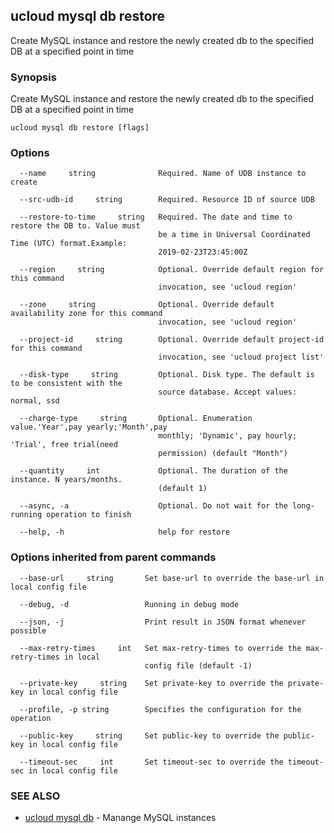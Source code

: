 ## ucloud mysql db restore

Create MySQL instance and restore the newly created db to the specified DB at a specified point in time

### Synopsis

Create MySQL instance and restore the newly created db to the specified DB at a specified point in time

```
ucloud mysql db restore [flags]
```

### Options

```
  --name     string              Required. Name of UDB instance to create 

  --src-udb-id     string        Required. Resource ID of source UDB 

  --restore-to-time     string   Required. The date and time to restore the DB to. Value must
                                 be a time in Universal Coordinated Time (UTC) format.Example:
                                 2019-02-23T23:45:00Z 

  --region     string            Optional. Override default region for this command
                                 invocation, see 'ucloud region' 

  --zone     string              Optional. Override default availability zone for this command
                                 invocation, see 'ucloud region' 

  --project-id     string        Optional. Override default project-id for this command
                                 invocation, see 'ucloud project list' 

  --disk-type     string         Optional. Disk type. The default is to be consistent with the
                                 source database. Accept values: normal, ssd 

  --charge-type     string       Optional. Enumeration value.'Year',pay yearly;'Month',pay
                                 monthly; 'Dynamic', pay hourly; 'Trial', free trial(need
                                 permission) (default "Month") 

  --quantity     int             Optional. The duration of the instance. N years/months.
                                 (default 1) 

  --async, -a                    Optional. Do not wait for the long-running operation to finish 

  --help, -h                     help for restore 

```

### Options inherited from parent commands

```
  --base-url     string       Set base-url to override the base-url in local config file 

  --debug, -d                 Running in debug mode 

  --json, -j                  Print result in JSON format whenever possible 

  --max-retry-times     int   Set max-retry-times to override the max-retry-times in local
                              config file (default -1) 

  --private-key     string    Set private-key to override the private-key in local config file 

  --profile, -p string        Specifies the configuration for the operation 

  --public-key     string     Set public-key to override the public-key in local config file 

  --timeout-sec     int       Set timeout-sec to override the timeout-sec in local config file 

```

### SEE ALSO

* [ucloud mysql db](developer/cli/cmd/ucloud/mysql/db)	 - Manange MySQL instances

